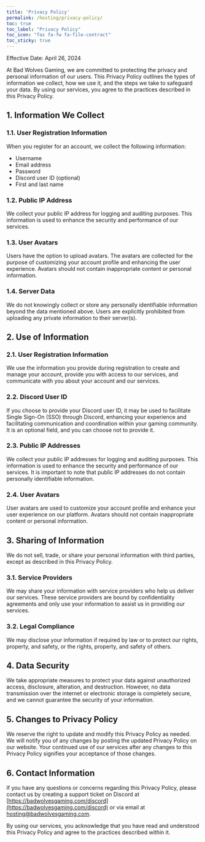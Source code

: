 ```yaml
---
title: 'Privacy Policy'
permalink: /hosting/privacy-policy/
toc: true
toc_label: "Privacy Policy"
toc_icon: "fas fa-fw fa-file-contract"
toc_sticky: true
---
```


Effective Date: April 26, 2024

At Bad Wolves Gaming, we are committed to protecting the privacy and personal information of our users. This Privacy Policy outlines the types of information we collect, how we use it, and the steps we take to safeguard your data. By using our services, you agree to the practices described in this Privacy Policy.

## 1. Information We Collect

### 1.1. User Registration Information

When you register for an account, we collect the following information:

- Username
- Email address
- Password
- Discord user ID (optional)
- First and last name

### 1.2. Public IP Address

We collect your public IP address for logging and auditing purposes. This information is used to enhance the security and performance of our services.

### 1.3. User Avatars

Users have the option to upload avatars. The avatars are collected for the purpose of customizing your account profile and enhancing the user experience. Avatars should not contain inappropriate content or personal information.

### 1.4. Server Data

We do not knowingly collect or store any personally identifiable information beyond the data mentioned above. Users are explicitly prohibited from uploading any private information to their server(s).

## 2. Use of Information

### 2.1. User Registration Information

We use the information you provide during registration to create and manage your account, provide you with access to our services, and communicate with you about your account and our services.

### 2.2. Discord User ID

If you choose to provide your Discord user ID, it may be used to facilitate Single Sign-On (SSO) through Discord, enhancing your experience and facilitating communication and coordination within your gaming community. It is an optional field, and you can choose not to provide it.

### 2.3. Public IP Addresses

We collect your public IP addresses for logging and auditing purposes. This information is used to enhance the security and performance of our services. It is important to note that public IP addresses do not contain personally identifiable information.

### 2.4. User Avatars

User avatars are used to customize your account profile and enhance your user experience on our platform. Avatars should not contain inappropriate content or personal information.

## 3. Sharing of Information

We do not sell, trade, or share your personal information with third parties, except as described in this Privacy Policy.

### 3.1. Service Providers

We may share your information with service providers who help us deliver our services. These service providers are bound by confidentiality agreements and only use your information to assist us in providing our services.

### 3.2. Legal Compliance

We may disclose your information if required by law or to protect our rights, property, and safety, or the rights, property, and safety of others.

## 4. Data Security

We take appropriate measures to protect your data against unauthorized access, disclosure, alteration, and destruction. However, no data transmission over the internet or electronic storage is completely secure, and we cannot guarantee the security of your information.

## 5. Changes to Privacy Policy

We reserve the right to update and modify this Privacy Policy as needed. We will notify you of any changes by posting the updated Privacy Policy on our website. Your continued use of our services after any changes to this Privacy Policy signifies your acceptance of those changes.

## 6. Contact Information

If you have any questions or concerns regarding this Privacy Policy, please contact us by creating a support ticket on Discord at [https://badwolvesgaming.com/discord](https://badwolvesgaming.com/discord) or via email at [hosting@badwolvesgaming.com](mailto:hosting@badwolvesgaming.com).

By using our services, you acknowledge that you have read and understood this Privacy Policy and agree to the practices described within it.

